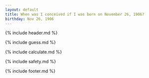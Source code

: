 ```yaml
---
layout: default
title: When was I conceived if I was born on November 26, 1906?
birthday: Nov 26, 1906
---
```


{% include header.md %}

{% include guess.md %}

{% include calculate.md %}

{% include safety.md %}

{% include footer.md %}



